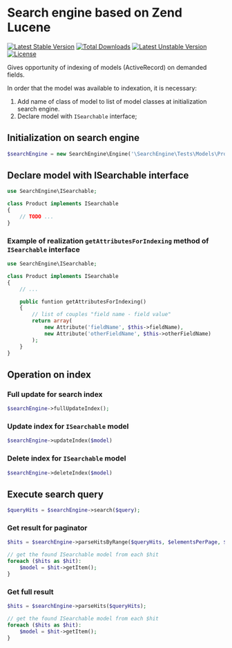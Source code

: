 Search engine based on Zend Lucene
=======

[![Latest Stable Version](https://poser.pugx.org/nqxcode/search-engine/v/stable.png)](https://packagist.org/packages/nqxcode/search-engine)
[![Total Downloads](https://poser.pugx.org/nqxcode/search-engine/downloads.png)](https://packagist.org/packages/nqxcode/search-engine)
[![Latest Unstable Version](https://poser.pugx.org/nqxcode/search-engine/v/unstable.png)](https://packagist.org/packages/nqxcode/search-engine)
[![License](https://poser.pugx.org/nqxcode/search-engine/license.png)](https://packagist.org/packages/nqxcode/search-engine)

Gives opportunity of indexing of models (ActiveRecord) on demanded fields.

In order that the model was available to indexation, it is necessary:

1. Add name of class of model to list of model classes at initialization search engine.
2. Declare model with `ISearchable` interface;

## Initialization on search engine
```PHP
$searchEngine = new SearchEngine\Engine('\SearchEngine\Tests\Models\Product', $indexDirectory); // $indexDirectory path to index directory
```
## Declare model with ISearchable interface

```PHP
use SearchEngine\ISearchable;

class Product implements ISearchable
{
    // TODO ...
}
```

### Example of realization `getAttributesForIndexing` method of `ISearchable` interface
```PHP
use SearchEngine\ISearchable;

class Product implements ISearchable
{
    // ...

    public funtion getAttributesForIndexing()
    {
        // list of couples "field name - field value"
        return array(
            new Attribute('fieldName', $this->fieldName),
            new Attribute('otherFieldName', $this->otherFieldName)
        );
    }
}
```

## Operation on index

### Full update for search index
```PHP
$searchEngine->fullUpdateIndex();
```

### Update index for `ISearchable` model
```PHP
$searchEngine->updateIndex($model)
```

### Delete index for `ISearchable` model
```PHP
$searchEngine->deleteIndex($model)
```

## Execute search query
```PHP
$queryHits = $searchEngine->search($query);
```

### Get result for paginator
```PHP
$hits = $searchEngine->parseHitsByRange($queryHits, $elementsPerPage, $currentPage);

// get the found ISearchable model from each $hit
foreach ($hits as $hit):
    $model = $hit->getItem();
}
```

### Get full result
```PHP
$hits = $searchEngine->parseHits($queryHits);

// get the found ISearchable model from each $hit
foreach ($hits as $hit):
    $model = $hit->getItem();
}
```